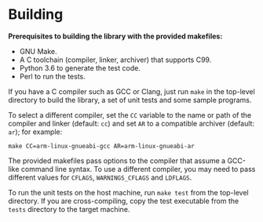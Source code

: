 # Building

**Prerequisites to building the library with the provided makefiles:**
* GNU Make.
* A C toolchain (compiler, linker, archiver) that supports C99.
* Python 3.6 to generate the test code.
* Perl to run the tests.

If you have a C compiler such as GCC or Clang, just run `make` in the top-level
directory to build the library, a set of unit tests and some sample programs.

To select a different compiler, set the `CC` variable to the name or path of the
compiler and linker (default: `cc`) and set `AR` to a compatible archiver
(default: `ar`); for example:
```
make CC=arm-linux-gnueabi-gcc AR=arm-linux-gnueabi-ar
```
The provided makefiles pass options to the compiler that assume a GCC-like
command line syntax. To use a different compiler, you may need to pass different
values for `CFLAGS`, `WARNINGS_CFLAGS` and `LDFLAGS`.

To run the unit tests on the host machine, run `make test` from the top-level
directory. If you are cross-compiling, copy the test executable from the `tests`
directory to the target machine.

